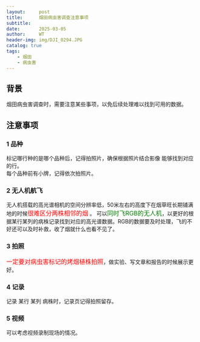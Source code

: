 ```yaml
---
layout:     post
title:      烟田病虫害调查注意事项
subtitle:   
date:       2025-03-05
author:     WT
header-img: img/DJI_0294.JPG
catalog: true
tags:
    - 烟田
    - 病虫害          
---  
```


## 背景

烟田病虫害调查时，需要注意某些事项，以免后续处理难以找到可用的数据。

## 注意事项

### 1 品种  

标记哪行种的是哪个品种后，记得拍照片，确保根据照片结合影像 能够找到对应的行。  
每个品种前有小牌，记得依次拍照片。

### 2 无人机航飞  

无人机搭载的高光谱相机的空间分辨率低，50米左右的高度下在烟草旺长期铺满地的时候<font size=3 color=Red>很难区分两株相邻的烟</font> 。  可以<font size=3 color=Green>同时飞RGB的无人机</font>，以更好的根据某行某列的病株记录找到对应的高光谱数据。RGB的数据要及时处理，飞的不好还可以及时补救，收了烟就什么也看不见了。

### 3 拍照

<font size=3 color=Red>一定要对病虫害标记的烤烟植株拍照</font>，做实验、写文章和报告的时候展示更好。

### 4 记录

 记录 某行 某列 病株时，记录页记得拍照留存。

### 5 视频

可以考虑视频录制现场的情况。

